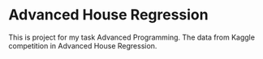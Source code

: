 # Advanced House Regression
This is project for my task Advanced Programming.
The data from Kaggle competition in Advanced House Regression.
